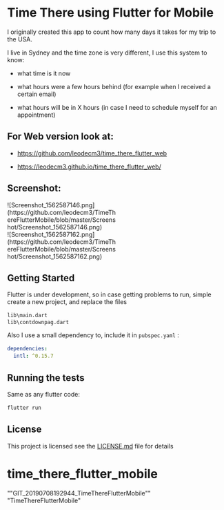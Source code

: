 # Time There using Flutter for Mobile

I originally created this app to count how many days it takes for my trip to the USA.

I live in Sydney and the time zone is very different, I use this system to know:

- what time is it now

- what hours were a few hours behind (for example when I received a certain email)

- what hours will be in X hours (in case I need to schedule myself for an appointment)

  

## For Web version look at: 

- https://github.com/leodecm3/time_there_flutter_web

- https://leodecm3.github.io/time_there_flutter_web/

  

## Screenshot: 

<div style="width:50%">![Screenshot_1562587146.png](https://github.com/leodecm3/TimeThereFlutterMobile/blob/master/Screenshot/Screenshot_1562587146.png)</div> 
<div style="width:50%">![Screenshot_1562587162.png](https://github.com/leodecm3/TimeThereFlutterMobile/blob/master/Screenshot/Screenshot_1562587162.png)</div>





## Getting Started

Flutter is under development, so in case getting problems to run, simple create a new project, and replace the files

```
lib\main.dart
lib\contdownpag.dart
```

Also I use a small dependency to, include it in `pubspec.yaml` :

```yaml
dependencies:
  intl: ^0.15.7
```



## Running the tests
Same as any flutter code:

```bash
flutter run
```

## License

This project is licensed see the [LICENSE.md](LICENSE.md) file for details



# time_there_flutter_mobile

""GIT_20190708192944_TimeThereFlutterMobile""   
"TimeThereFlutterMobile"  

<!-- 

A new Flutter project.

## Getting Started

This project is a starting point for a Flutter application.

A few resources to get you started if this is your first Flutter project:

- [Lab: Write your first Flutter app](https://flutter.dev/docs/get-started/codelab)
- [Cookbook: Useful Flutter samples](https://flutter.dev/docs/cookbook)

For help getting started with Flutter, view our
[online documentation](https://flutter.dev/docs), which offers tutorials,
samples, guidance on mobile development, and a full API reference.

 -->